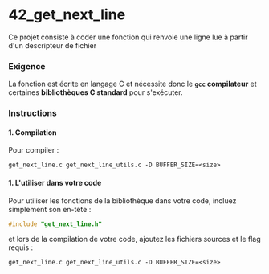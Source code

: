 # 42_get_next_line
Ce projet consiste à coder une fonction qui renvoie une ligne lue à partir d'un descripteur de fichier

### Exigence
La fonction est écrite en langage C et nécessite donc le **```gcc``` compilateur** et certaines **bibliothèques C standard** pour s'exécuter.

### Instructions
#### 1. Compilation
Pour compiler : 
```shell
get_next_line.c get_next_line_utils.c -D BUFFER_SIZE=<size>
```
#### 1. L'utiliser dans votre code
Pour utiliser les fonctions de la bibliothèque dans votre code, incluez simplement son en-tête : 
```C
#include "get_next_line.h"
```
et lors de la compilation de votre code, ajoutez les fichiers sources et le flag requis :
```shell
get_next_line.c get_next_line_utils.c -D BUFFER_SIZE=<size>
```

